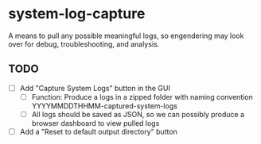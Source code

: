 # system-log-capture

A means to pull any possible meaningful logs, so engendering may look over for debug, troubleshooting, and analysis.

## TODO

- [ ] Add "Capture System Logs" button in the GUI
  - [ ] Function: Produce a logs in a zipped folder with
        naming convention YYYYMMDDTHHMM-captured-system-logs
  - [ ] All logs should be saved as JSON, so we can possibly
        produce a browser dashboard to view pulled logs
- [ ] Add a "Reset to default output directory" button
